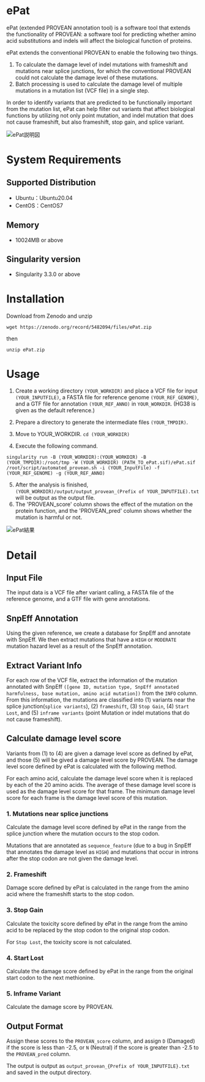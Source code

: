 # ePat

ePat (extended PROVEAN annotation tool) is a software tool that extends the functionality of PROVEAN: a software tool for predicting whether amino acid substitutions and indels will affect the biological function of proteins.

ePat extends the conventional PROVEAN to enable the following two things.

1. To calculate the damage level of indel mutations with frameshift and mutations near splice junctions, for which the conventional PROVEAN could not calculate the damage level of these mutations.
2. Batch processing is used to calculate the damage level of multiple mutations in a mutation list (VCF file) in a single step.


In order to identify variants that are predicted to be functionally important from the mutation list, ePat can help filter out variants that affect biological functions by utilizing not only point mutation, and indel mutation that does not cause frameshift, but also frameshift, stop gain, and splice variant.

![ePat説明図](https://user-images.githubusercontent.com/85722434/136146389-c82a8176-da15-4873-9ebc-01b2f4d06591.png)

# System Requirements

## Supported Distribution
- Ubuntu：Ubuntu20.04
- CentOS：CentOS7

## Memory
- 10024MB or above

## Singularity version
- Singularity 3.3.0 or above

# Installation

Download from Zenodo and unzip 

 ```
 wget https://zenodo.org/record/5482094/files/ePat.zip 
```

 then

 ```
unzip ePat.zip
 ```

# Usage

1. Create a working directory `(YOUR_WORKDIR)` and place a VCF file for input `(YOUR_INPUTFILE)`, a FASTA file for reference genome `(YOUR_REF_GENOME)`, and a GTF file for annotation `(YOUR_REF_ANNO)` in `YOUR_WORKDIR`.  (HG38 is given as the default reference.)
2. Prepare a directory to generate the intermediate files `(YOUR_TMPDIR)`.
3. Move to YOUR_WORKDIR.  ``` cd (YOUR_WORKDIR)  ```

4. Execute the following command.
```
singularity run -B (YOUR_WORKDIR):(YOUR_WORKDIR) -B (YOUR_TMPDIR):/root/tmp -W (YOUR_WORKDIR) (PATH_TO_ePat.sif)/ePat.sif /root/script/automated_provean.sh -i (YOUR_InputFile) -f (YOUR_REF_GENOME) -g (YOUR_REF_ANNO)
```

5. After the analysis is finished, `(YOUR_WORKDIR)/output/output_provean_(Prefix of YOUR_INPUTFILE).txt` will be output as the output file.
6. The 'PROVEAN_score' column shows the effect of the mutation on the protein function, and the 'PROVEAN_pred' column shows whether the mutation is harmful or not.

![ePat結果](https://user-images.githubusercontent.com/85722434/136148112-9e8d24e6-7d15-49a4-83ed-222f3c764d06.png)

# Detail

## Input File

The input data is a VCF file after variant calling, a FASTA file of the reference genome, and a GTF file with gene annotations.

## SnpEff Annotation

Using the given reference, we create a database for SnpEff and annotate with SnpEff. We then extract mutations that have a `HIGH` or `MODERATE` mutation hazard level as a result of the SnpEff annotation.

## Extract Variant Info

For each row of the VCF file, extract the information of the mutation annotated with SnpEff `([gene ID, mutation type, SnpEff annotated harmfulness, base mutation, amino acid mutation])` from the `INFO` column. From this information, the mutations are classified into (1) variants near the splice junction(`splice variants`), (2) `frameshift`, (3) `Stop Gain`, (4) `Start Lost`, and (5) `inframe variants` (point Mutation or indel mutations that do not cause frameshift).

## Calculate damage level score

Variants from (1) to (4) are given a damage level score as defined by ePat, and those (5) will be gived a damage level score by PROVEAN.
The damage level score defined by ePat is calculated with the following method.

For each amino acid, calculate the damage level score when it is replaced by each of the 20 amino acids. The average of these damage level score is used as the damage level score for that frame.
The minimum damage level score for each frame is the damage level score of this mutation.

### 1. Mutations near splice junctions
Calculate the damage level score defined by ePat in the range from the splice junction where the mutation occurs to the stop codon.

Mutations that are annotated as `sequence_feature` (due to a bug in SnpEff that annotates the damage level as `HIGH`) and mutations that occur in introns after the stop codon are not given the damage level.

### 2. Frameshift
Damage score defined by ePat is calculated in the range from the amino acid where the frameshift starts to the stop codon.

### 3. Stop Gain
Calculate the toxicity score defined by ePat in the range from the amino acid to be replaced by the stop codon to the original stop codon.

For `Stop Lost`, the toxicity score is not calculated.

### 4. Start Lost
Calculate the damage score defined by ePat in the range from the original start codon to the next methionine.

### 5. Inframe Variant
Calculate the damage score by PROVEAN.

## Output Format

Assign these scores to the `PROVEAN_score` column, and assign `D` (Damaged) if the score is less than -2.5, or `N` (Neutral) if the score is greater than -2.5 to the `PROVEAN_pred` column.

The output is output as `output_provean_{Prefix of YOUR_INPUTFILE}.txt` and saved in the output directory.

